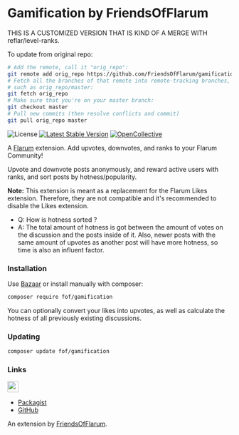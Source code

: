 # Gamification by FriendsOfFlarum

THIS IS A CUSTOMIZED VERSION THAT IS KIND OF A MERGE WITH reflar/level-ranks.

To update from original repo:

```sh
# Add the remote, call it "orig_repo":
git remote add orig_repo https://github.com/FriendsOfFlarum/gamification.git
# Fetch all the branches of that remote into remote-tracking branches,
# such as orig_repo/master:
git fetch orig_repo
# Make sure that you're on your master branch:
git checkout master
# Pull new commits (then resolve conflicts and commit)
git pull orig_repo master
```

![License](https://img.shields.io/badge/license-MIT-blue.svg) [![Latest Stable Version](https://img.shields.io/packagist/v/fof/gamification.svg)](https://packagist.org/packages/fof/gamification) [![OpenCollective](https://img.shields.io/badge/opencollective-fof-blue.svg)](https://opencollective.com/fof/donate)  

A [Flarum](http://flarum.org) extension. Add upvotes, downvotes, and ranks to your Flarum Community!

Upvote and downvote posts anonymously, and reward active users with ranks, and sort posts by hotness/popularity.

**Note:** This extension is meant as a replacement for the Flarum Likes extension. Therefore, they are not compatible and it's recommended to disable the Likes extension.

- Q: How is hotness sorted ? 
- A: The total amount of hotness is got between the amount of votes on the discussion and the posts inside of it. Also, newer posts with the same amount of upvotes as another post will have more hotness, so time is also an influent factor.

### Installation

Use [Bazaar](https://discuss.flarum.org/d/5151-flagrow-bazaar-the-extension-marketplace) or install manually with composer:

```sh
composer require fof/gamification
```

You can optionally convert your likes into upvotes, as well as calculate the hotness of all previously existing discussions.

### Updating

```sh
composer update fof/gamification
```

### Links

[<img src="https://opencollective.com/fof/donate/button@2x.png?color=blue" height="25" />](https://opencollective.com/fof/donate)

- [Packagist](https://packagist.org/packages/fof/gamification)
- [GitHub](https://github.com/FriendsOfFlarum/gamification)

An extension by [FriendsOfFlarum](https://github.com/FriendsOfFlarum).
